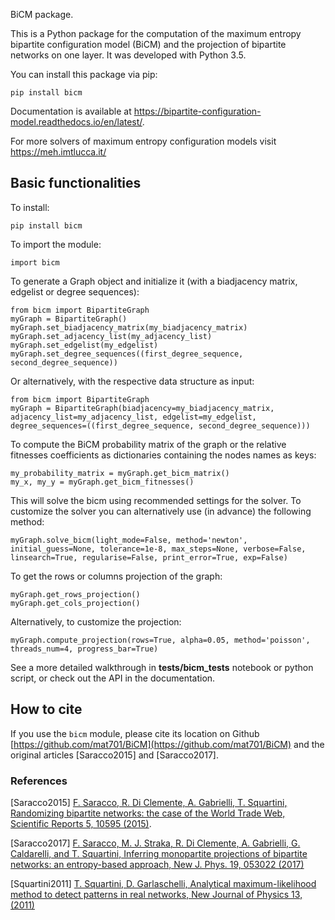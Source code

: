 BiCM package.

This is a Python package for the computation of the maximum entropy bipartite configuration model (BiCM) and the projection of bipartite networks on one layer. It was developed with Python 3.5.

You can install this package via pip: 

    pip install bicm

Documentation is available at https://bipartite-configuration-model.readthedocs.io/en/latest/.

For more solvers of maximum entropy configuration models visit https://meh.imtlucca.it/

## Basic functionalities

To install:
    
    pip install bicm

To import the module:
    
    import bicm

To generate a Graph object and initialize it (with a biadjacency matrix, edgelist or degree sequences):
    
    from bicm import BipartiteGraph
    myGraph = BipartiteGraph()
    myGraph.set_biadjacency_matrix(my_biadjacency_matrix)
    myGraph.set_adjacency_list(my_adjacency_list)
    myGraph.set_edgelist(my_edgelist)
    myGraph.set_degree_sequences((first_degree_sequence, second_degree_sequence))

Or alternatively, with the respective data structure as input:
    
    from bicm import BipartiteGraph
    myGraph = BipartiteGraph(biadjacency=my_biadjacency_matrix, adjacency_list=my_adjacency_list, edgelist=my_edgelist, degree_sequences=((first_degree_sequence, second_degree_sequence)))

To compute the BiCM probability matrix of the graph or the relative fitnesses coefficients as dictionaries containing the nodes names as keys:

    my_probability_matrix = myGraph.get_bicm_matrix()
    my_x, my_y = myGraph.get_bicm_fitnesses()

This will solve the bicm using recommended settings for the solver. 
To customize the solver you can alternatively use (in advance) the following method:
    
    myGraph.solve_bicm(light_mode=False, method='newton', initial_guess=None, tolerance=1e-8, max_steps=None, verbose=False, linsearch=True, regularise=False, print_error=True, exp=False)

To get the rows or columns projection of the graph:

    myGraph.get_rows_projection()
    myGraph.get_cols_projection()

Alternatively, to customize the projection:

    myGraph.compute_projection(rows=True, alpha=0.05, method='poisson', threads_num=4, progress_bar=True)

See a more detailed walkthrough in **tests/bicm_tests** notebook or python script, or check out the API in the documentation.

## How to cite

If you use the `bicm` module, please cite its location on Github
[https://github.com/mat701/BiCM](https://github.com/mat701/BiCM) and the
original articles \[Saracco2015\] and \[Saracco2017\].

### References

\[Saracco2015\] [F. Saracco, R. Di Clemente, A. Gabrielli, T. Squartini, Randomizing bipartite networks: the case of the World Trade Web, Scientific Reports 5, 10595 (2015)](http://www.nature.com/articles/srep10595).

\[Saracco2017\] [F. Saracco, M. J. Straka, R. Di Clemente, A. Gabrielli, G. Caldarelli, and T. Squartini, Inferring monopartite projections of bipartite networks: an entropy-based approach, New J. Phys. 19, 053022 (2017)](http://stacks.iop.org/1367-2630/19/i=5/a=053022)

\[Squartini2011\] [T. Squartini, D. Garlaschelli, Analytical maximum-likelihood method to detect patterns in real networks, New Journal of Physics 13, (2011)](http://iopscience.iop.org/article/10.1088/1367-2630/13/8/083001)